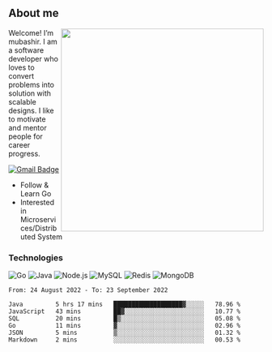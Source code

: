 ## About me

<img align="right" src="https://github-readme-stats-zhiwei-feng.vercel.app/api?username=mub4shir&show_icons=true" width="400" />

Welcome! I’m mubashir. I am a software developer who loves to convert problems into solution with scalable designs. I like to motivate and mentor people for career progress.

[![Gmail Badge](https://img.shields.io/badge/-mubashir11131719@gmail.com-c14438?style=flat-square&logo=Gmail&logoColor=white&link=mailto:mubashir11131719@gmail.com)](mailto:mubashir11131719@gmail.com)




- Follow & Learn Go
- Interested in Microservices/Distributed System


### Technologies
![Go](https://img.shields.io/badge/-Go-000000?style=flat-square&logo=go)
![Java](https://img.shields.io/badge/-Java-E34A86?style=flat-square&logo=java)
![Node.js](https://img.shields.io/badge/-Node.js-000000?style=flat-square&logo=node.js)
![MySQL](https://img.shields.io/badge/-MySQL-orange?style=flat-square&logo=MySQL)
![Redis](https://img.shields.io/badge/-Redis-black?style=flat-square&logo=Redis)
![MongoDB](https://img.shields.io/badge/-MongoDB-000000?style=flat-square&logo=mongodb)






<!--START_SECTION:waka-->

```text
From: 24 August 2022 - To: 23 September 2022

Java         5 hrs 17 mins   ███████████████████▓░░░░░   78.96 %
JavaScript   43 mins         ██▓░░░░░░░░░░░░░░░░░░░░░░   10.77 %
SQL          20 mins         █▒░░░░░░░░░░░░░░░░░░░░░░░   05.08 %
Go           11 mins         ▓░░░░░░░░░░░░░░░░░░░░░░░░   02.96 %
JSON         5 mins          ▒░░░░░░░░░░░░░░░░░░░░░░░░   01.32 %
Markdown     2 mins          ░░░░░░░░░░░░░░░░░░░░░░░░░   00.53 %
```

<!--END_SECTION:waka-->
</p>


